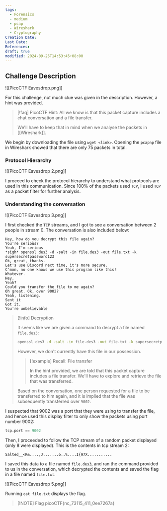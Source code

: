 ```yaml
---
tags:
  - Forensics
  - medium
  - pcap
  - Wireshark
  - Cryptography
Creation Date: 
Last Date: 
References: 
draft: true
modified: 2024-09-25T14:53:45+08:00
---
```

## Challenge Description

![[PicoCTF Eavesdrop.png]]

For this challenge, not much clue was given in the description. However, a hint was provided.

>[!faq] PicoCTF Hint: All we know is that this packet capture includes a chat conversation and a file transfer.
>
>We'll have to keep that in mind when we analyse the packets in [[Wireshark]].

We begin by downloading the file using `wget <link>`. Opening the `pcapnp` file in Wireshark showed that there are only 75 packets in total. 

### Protocol Hierarchy
![[PicoCTF Eavesdrop 2.png]]

I proceed to check the protocol hierarchy to understand what protocols are used in this communication. Since 100% of the packets used `TCP`, I used `TCP` as a packet filter for further analysis.

### Understanding the conversation
![[PicoCTF Eavesdrop 3.png]]

I first checked the `TCP` streams, and I got to see a conversation between 2 people in stream 0. The conversation is also included below:

```
Hey, how do you decrypt this file again?
You're serious?
Yeah, I'm serious
*sigh* openssl des3 -d -salt -in file.des3 -out file.txt -k supersecretpassword123
Ok, great, thanks.
Let's use Discord next time, it's more secure.
C'mon, no one knows we use this program like this!
Whatever.
Hey.
Yeah?
Could you transfer the file to me again?
Oh great. Ok, over 9002?
Yeah, listening.
Sent it
Got it.
You're unbelievable
```

>[!info] Decryption
>
>It seems like we are given a command to decrypt a file named `file.des3`:
>
>```bash
>openssl des3 -d -salt -in file.des3 -out file.txt -k supersecretpassword123
>```
>
>However, we don't currently have this file in our possession. 
>
>>[!example] Recall: File transfer
>>
>>In the hint provided, we are told that this packet capture includes a file transfer. We'll have to explore and retrieve the file that was transferred.
>
>Based on the conversation, one person requested for a file to be transferred to him again, and it is implied that the file was subsequently transferred over `9002`.
>

I suspected that 9002 was a port that they were using to transfer the file, and hence used this display filter to only show the packets using port number 9002:

```python
tcp.port == 9002
```

Then, I proceeded to follow the TCP stream of a random packet displayed (only 8 were displayed). This is the contents in tcp stream 2:

```
Salted__<K&....,J.......o..%....I{97X...........
```

I saved this data to a file named `file.des3`, and ran the command provided to us in the conversation, which decrypted the contents and saved the flag in a file named `file.txt`.

![[PicoCTF Eavesdrop 5.png]]

Running `cat file.txt` displays the flag.

> [!NOTE] Flag
>picoCTF{nc_73115_411_0ee7267a}